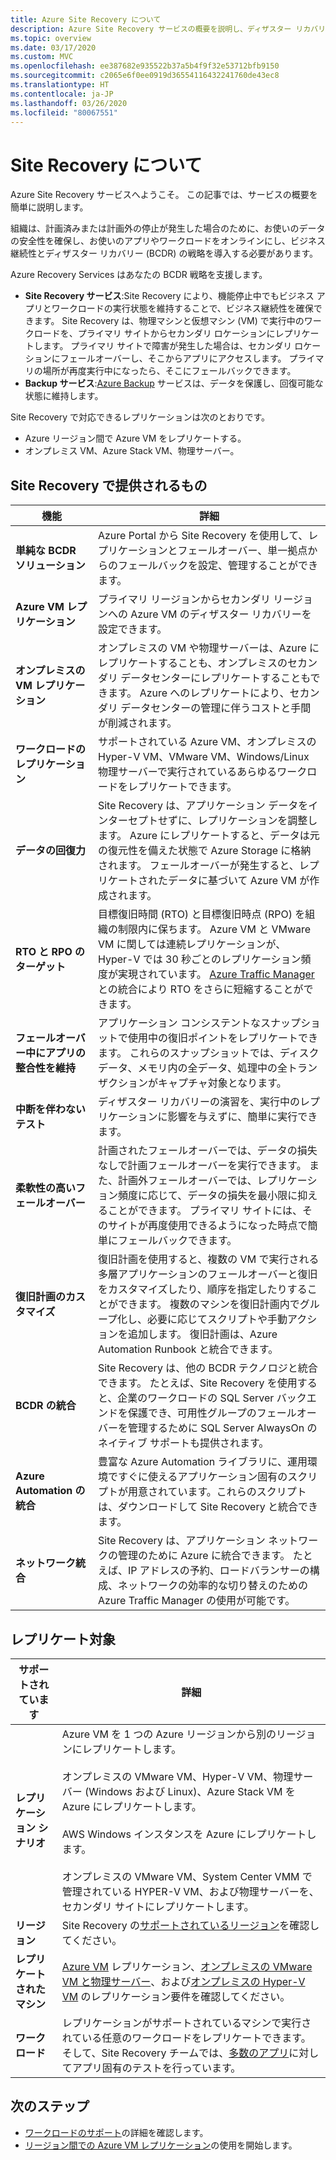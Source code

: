 ```yaml
---
title: Azure Site Recovery について
description: Azure Site Recovery サービスの概要を説明し、ディザスター リカバリーと移行デプロイのシナリオについてまとめています。
ms.topic: overview
ms.date: 03/17/2020
ms.custom: MVC
ms.openlocfilehash: ee387682e935522b37a5b4f9f32e53712bfb9150
ms.sourcegitcommit: c2065e6f0ee0919d36554116432241760de43ec8
ms.translationtype: HT
ms.contentlocale: ja-JP
ms.lasthandoff: 03/26/2020
ms.locfileid: "80067551"
---
```

# <a name="about-site-recovery"></a>Site Recovery について

Azure Site Recovery サービスへようこそ。 この記事では、サービスの概要を簡単に説明します。

組織は、計画済みまたは計画外の停止が発生した場合のために、お使いのデータの安全性を確保し、お使いのアプリやワークロードをオンラインにし、ビジネス継続性とディザスター リカバリー (BCDR) の戦略を導入する必要があります。

Azure Recovery Services はあなたの BCDR 戦略を支援します。

- **Site Recovery サービス**:Site Recovery により、機能停止中でもビジネス アプリとワークロードの実行状態を維持することで、ビジネス継続性を確保できます。 Site Recovery は、物理マシンと仮想マシン (VM) で実行中のワークロードを、プライマリ サイトからセカンダリ ロケーションにレプリケートします。 プライマリ サイトで障害が発生した場合は、セカンダリ ロケーションにフェールオーバーし、そこからアプリにアクセスします。 プライマリの場所が再度実行中になったら、そこにフェールバックできます。
- **Backup サービス**:[Azure Backup](/azure/backup/) サービスは、データを保護し、回復可能な状態に維持します。

Site Recovery で対応できるレプリケーションは次のとおりです。

- Azure リージョン間で Azure VM をレプリケートする。
- オンプレミス VM、Azure Stack VM、物理サーバー。

## <a name="what-does-site-recovery-provide"></a>Site Recovery で提供されるもの

**機能** | **詳細**
--- | ---
**単純な BCDR ソリューション** | Azure Portal から Site Recovery を使用して、レプリケーションとフェールオーバー、単一拠点からのフェールバックを設定、管理することができます。
**Azure VM レプリケーション** | プライマリ リージョンからセカンダリ リージョンへの Azure VM のディザスター リカバリーを設定できます。
**オンプレミスの VM レプリケーション** | オンプレミスの VM や物理サーバーは、Azure にレプリケートすることも、オンプレミスのセカンダリ データセンターにレプリケートすることもできます。 Azure へのレプリケートにより、セカンダリ データセンターの管理に伴うコストと手間が削減されます。
**ワークロードのレプリケーション** | サポートされている Azure VM、オンプレミスの Hyper-V VM、VMware VM、Windows/Linux 物理サーバーで実行されているあらゆるワークロードをレプリケートできます。
**データの回復力** | Site Recovery は、アプリケーション データをインターセプトせずに、レプリケーションを調整します。 Azure にレプリケートすると、データは元の復元性を備えた状態で Azure Storage に格納されます。 フェールオーバーが発生すると、レプリケートされたデータに基づいて Azure VM が作成されます。
**RTO と RPO のターゲット** | 目標復旧時間 (RTO) と目標復旧時点 (RPO) を組織の制限内に保ちます。 Azure VM と VMware VM に関しては連続レプリケーションが、Hyper-V では 30 秒ごとのレプリケーション頻度が実現されています。 [Azure Traffic Manager](https://azure.microsoft.com/blog/reduce-rto-by-using-azure-traffic-manager-with-azure-site-recovery/) との統合により RTO をさらに短縮することができます。
**フェールオーバー中にアプリの整合性を維持** | アプリケーション コンシステントなスナップショットで使用中の復旧ポイントをレプリケートできます。 これらのスナップショットでは、ディスク データ、メモリ内の全データ、処理中の全トランザクションがキャプチャ対象となります。
**中断を伴わないテスト** | ディザスター リカバリーの演習を、実行中のレプリケーションに影響を与えずに、簡単に実行できます。
**柔軟性の高いフェールオーバー** | 計画されたフェールオーバーでは、データの損失なしで計画フェールオーバーを実行できます。 また、計画外フェールオーバーでは、レプリケーション頻度に応じて、データの損失を最小限に抑えることができます。 プライマリ サイトには、そのサイトが再度使用できるようになった時点で簡単にフェールバックできます。
**復旧計画のカスタマイズ** | 復旧計画を使用すると、複数の VM で実行される多層アプリケーションのフェールオーバーと復旧をカスタマイズしたり、順序を指定したりすることができます。 複数のマシンを復旧計画内でグループ化し、必要に応じてスクリプトや手動アクションを追加します。 復旧計画は、Azure Automation Runbook と統合できます。
**BCDR の統合** | Site Recovery は、他の BCDR テクノロジと統合できます。 たとえば、Site Recovery を使用すると、企業のワークロードの SQL Server バックエンドを保護でき、可用性グループのフェールオーバーを管理するために SQL Server AlwaysOn のネイティブ サポートも提供されます。
**Azure Automation の統合** | 豊富な Azure Automation ライブラリに、運用環境ですぐに使えるアプリケーション固有のスクリプトが用意されています。これらのスクリプトは、ダウンロードして Site Recovery と統合できます。
**ネットワーク統合** | Site Recovery は、アプリケーション ネットワークの管理のために Azure に統合できます。 たとえば、IP アドレスの予約、ロードバランサーの構成、ネットワークの効率的な切り替えのための Azure Traffic Manager の使用が可能です。

## <a name="what-can-i-replicate"></a>レプリケート対象

**サポートされています** | **詳細**
--- | ---
**レプリケーション シナリオ** | Azure VM を 1 つの Azure リージョンから別のリージョンにレプリケートします。<br/><br/>  オンプレミスの VMware VM、Hyper-V VM、物理サーバー (Windows および Linux)、Azure Stack VM を Azure にレプリケートします。<br/><br/> AWS Windows インスタンスを Azure にレプリケートします。<br/><br/> オンプレミスの VMware VM、System Center VMM で管理されている HYPER-V VM、および物理サーバーを、セカンダリ サイトにレプリケートします。
**リージョン** | Site Recovery の[サポートされているリージョン](https://azure.microsoft.com/regions/services/)を確認してください。 |
**レプリケートされたマシン** | [Azure VM](azure-to-azure-support-matrix.md#replicated-machine-operating-systems) レプリケーション、[オンプレミスの VMware VM と物理サーバー](vmware-physical-azure-support-matrix.md#replicated-machines)、および[オンプレミスの Hyper-V VM](hyper-v-azure-support-matrix.md#replicated-vms) のレプリケーション要件を確認してください。
**ワークロード** | レプリケーションがサポートされているマシンで実行されている任意のワークロードをレプリケートできます。 そして、Site Recovery チームでは、[多数のアプリ](site-recovery-workload.md#workload-summary)に対してアプリ固有のテストを行っています。

## <a name="next-steps"></a>次のステップ

- [ワークロードのサポート](site-recovery-workload.md)の詳細を確認します。
- [リージョン間での Azure VM レプリケーション](azure-to-azure-quickstart.md)の使用を開始します。

